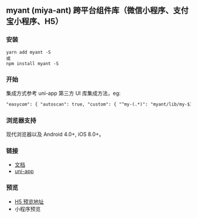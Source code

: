 ## myant (miya-ant) 跨平台组件库（微信小程序、支付宝小程序、H5）

### 安装

```
yarn add myant -S
或
npm install myant -S
```

### 开始

集成方式参考 uni-app 第三方 UI 库集成方法，eg:

```html
"easycom": { "autoscan": true, "custom": { "^my-(.*)": "myant/lib/my-$1/index.vue" } }
```

### 浏览器支持

现代浏览器以及 Android 4.0+, iOS 8.0+。

### 链接

- [文档](https://miya-fe.github.io/myant)
- [uni-app](https://uniapp.dcloud.io/README)

### 预览

- [H5 预览地址](https://miya-fe.github.io/myant)
- 小程序预览
